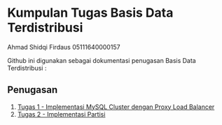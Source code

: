 # Kumpulan Tugas Basis Data Terdistribusi

Ahmad Shidqi Firdaus
05111640000157

Github ini digunakan sebagai dokumentasi penugasan Basis Data Terdistribusi :

## Penugasan
1. [Tugas 1 - Implementasi MySQL Cluster dengan Proxy Load Balancer](https://github.com/ahmadkikok/bdt_2019/tree/master/tugas_1_implementasi-mysql_cluster)
2. [Tugas 2 - Implementasi Partisi](https://github.com/ahmadkikok/bdt_2019/tree/master/tugas_2_implementasi-partisi)